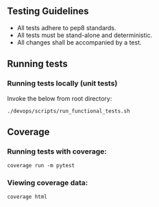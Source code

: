 ## Testing Guidelines

* All tests adhere to pep8 standards.
* All tests must be stand-alone and deterministic.
* All changes shall be accompanied by a test.

## Running tests

### Running tests locally (unit tests)

Invoke the below from root directory:
```
./devops/scripts/run_functional_tests.sh
```

## Coverage

### Running tests with coverage:
`coverage run -m pytest`

### Viewing coverage data:
`coverage html`